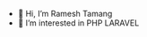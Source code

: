 - 👋 Hi, I’m Ramesh Tamang 
- 👀 I’m interested in PHP LARAVEL


<!---
RameshTmg99/RameshTmg99 is a ✨ special ✨ repository because its `README.md` (this file) appears on your GitHub profile.
You can click the Preview link to take a look at your changes.
--->
